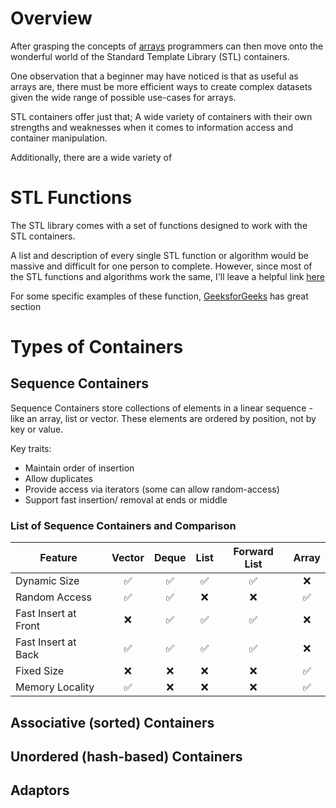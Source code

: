 # Overview

After grasping the concepts of [arrays](Array/) programmers can then move onto the wonderful world of the Standard Template Library (STL) containers. 

One observation that a beginner may have noticed is that as useful as arrays are, there must be more efficient ways to create complex datasets given the wide range of possible use-cases for arrays. 

STL containers offer just that; A wide variety of containers with their own strengths and weaknesses when it comes to information access and container manipulation.

Additionally, there are a wide variety of 

# STL Functions

The STL library comes with a set of functions designed to work with the STL containers.

A list and description of every single STL function or algorithm would be massive and difficult for one person to complete. However, since most of the STL functions and algorithms work the same, I'll leave a helpful link [here](https://hackingcpp.com/cpp/cheat_sheets.html#hfold2a)

For some specific examples of these function, [GeeksforGeeks](https://www.geeksforgeeks.org/c-magicians-stl-algorithms/) has great section

# Types of Containers
## Sequence Containers

Sequence Containers store collections of elements in a linear sequence - like an array, list or vector. These elements are ordered by position, not by key or value.

Key traits:

- Maintain order of insertion
- Allow duplicates
- Provide access via iterators (some can allow random-access)
- Support fast insertion/ removal at ends or middle

### List of Sequence Containers and Comparison

|Feature             |Vector            |Deque             |List              |Forward List      |Array             |
|--------------------|:----------------:|:----------------:|:----------------:|:----------------:|:----------------:|
|Dynamic Size        |:white_check_mark:|:white_check_mark:|:white_check_mark:|:white_check_mark:|:x:               |
|Random Access       |:white_check_mark:|:white_check_mark:|:x:               |:x:               |:white_check_mark:|
|Fast Insert at Front|:x:               |:white_check_mark:|:white_check_mark:|:white_check_mark:|:x:               |
|Fast Insert at Back |:white_check_mark:|:white_check_mark:|:white_check_mark:|:white_check_mark:|:x:               |
|Fixed Size          |:x:               |:x:               |:x:               |:x:               |:white_check_mark:|
|Memory Locality     |:white_check_mark:|:x:               |:x:               |:x:               |:white_check_mark:|

## Associative (sorted) Containers



## Unordered (hash-based) Containers
## Adaptors